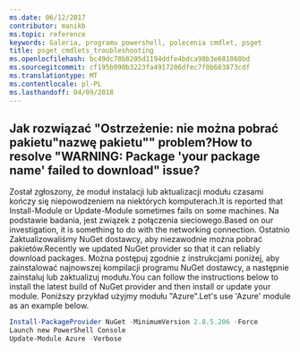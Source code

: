 ```yaml
---
ms.date: 06/12/2017
contributor: manikb
ms.topic: reference
keywords: Galeria, programu powershell, polecenia cmdlet, psget
title: psget_cmdlets_troubleshooting
ms.openlocfilehash: bc49dc78b8205d1194ddfe4bdca98b3e681860bd
ms.sourcegitcommit: cf195b090b3223fa4917206dfec7f0b603873cdf
ms.translationtype: MT
ms.contentlocale: pl-PL
ms.lasthandoff: 04/09/2018
---
```

## <a name="how-to-resolve-warning-package-your-package-name-failed-to-download-issue"></a><span data-ttu-id="1782a-103">Jak rozwiązać "Ostrzeżenie: nie można pobrać pakietu"nazwę pakietu"" problem?</span><span class="sxs-lookup"><span data-stu-id="1782a-103">How to resolve "WARNING: Package 'your package name' failed to download" issue?</span></span>




<span data-ttu-id="1782a-104">Został zgłoszony, że moduł instalacji lub aktualizacji modułu czasami kończy się niepowodzeniem na niektórych komputerach.</span><span class="sxs-lookup"><span data-stu-id="1782a-104">It is reported that Install-Module or Update-Module sometimes fails on some machines.</span></span>
<span data-ttu-id="1782a-105">Na podstawie badania, jest związek z połączenia sieciowego.</span><span class="sxs-lookup"><span data-stu-id="1782a-105">Based on our investigation, it is something to do with the networking connection.</span></span>
<span data-ttu-id="1782a-106">Ostatnio Zaktualizowaliśmy NuGet dostawcy, aby niezawodnie można pobrać pakietów.</span><span class="sxs-lookup"><span data-stu-id="1782a-106">Recently we updated NuGet provider so that it can reliably download packages.</span></span>
<span data-ttu-id="1782a-107">Można postępuj zgodnie z instrukcjami poniżej, aby zainstalować najnowszej kompilacji programu NuGet dostawcy, a następnie zainstaluj lub zaktualizuj modułu.</span><span class="sxs-lookup"><span data-stu-id="1782a-107">You can follow the instructions below to install the latest build of NuGet provider and then install or update your module.</span></span>
<span data-ttu-id="1782a-108">Poniższy przykład użyjmy modułu "Azure".</span><span class="sxs-lookup"><span data-stu-id="1782a-108">Let's use 'Azure' module as an example below.</span></span>

```powershell
Install-PackageProvider NuGet -MinimumVersion 2.8.5.206 -Force
Launch new PowerShell Console
Update-Module Azure -Verbose
```